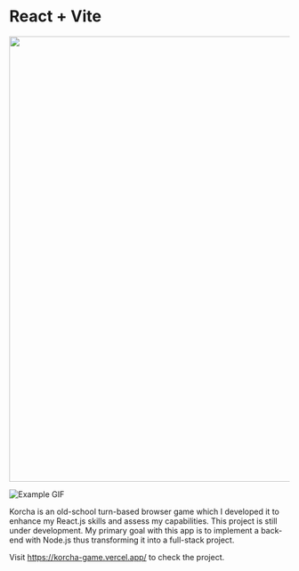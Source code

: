 # React + Vite

<img src="https://media.giphy.com/media/v1.Y2lkPTc5MGI3NjExZDlrdmkxcHJiMGR4bmJuYmYzcTFzMWVvY3ZxZW1lZDk1cDR6NjRjOCZlcD12MV9pbnRlcm5hbF9naWZfYnlfaWQmY3Q9Zw/BNnEa1AGCTrUsp7nJ9/giphy.gif" width="800"/>

![Example GIF](https://media.giphy.com/media/v1.Y2lkPTc5MGI3NjExa3E2d3N4aDExMnRqMG56MjY4bW1iNDQ3Ym5kd3puNm55Nnhycmc1eCZlcD12MV9pbnRlcm5hbF9naWZfYnlfaWQmY3Q9Zw/YDffF6kzbQY94UBJF0/giphy.gif)

Korcha is an old-school turn-based browser game which I developed it to enhance my React.js skills and assess my capabilities. This project is still under development. My primary goal with this app is to implement a back-end with Node.js thus transforming it into a full-stack project.

Visit https://korcha-game.vercel.app/ to check the project.
